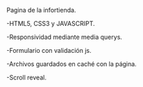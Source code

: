 Pagina de la infortienda.

-HTML5, CSS3 y JAVASCRIPT.

-Responsividad mediante media querys.

-Formulario con validación js.

-Archivos guardados en caché con la página.

-Scroll reveal.